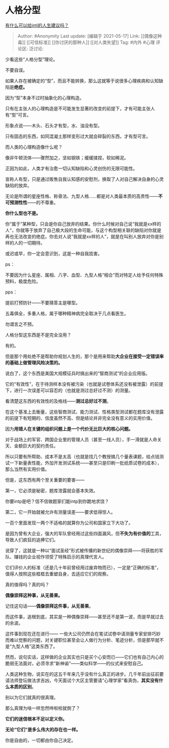 # 人格分型
[有什么可以给intj的人生建议吗？](https://www.zhihu.com/question/393775785/answer/1313466941)

> Author: #Anonymity
> Last update: [编辑于 2021-05-17]
> Link: [[偶像这种毒]] [[可信标准]] [[你讨厌的那种人]] [[对人类失望]]
> Tag: #内外 #心理
> 评论区:
> 泛讨论:

少看这些“人格分型”理论。

不要自误。

如果人存在被确定的“型”，而且不能转换，那么这就等于说很多心理疾病和认知缺陷是**绝症。**

因为“型”本身不过时抽象化的心理构造。

只有在主张人的心理构造是不可能发生显著的改变的前提下，才有可能主张人有“型”可言。

形象点说——木头、石头才有型，水、油没有型。

只有固态的东西，如同混凝土那样变形过大就会碎裂的东西，才有型可言。

而人类的心理构造像什么呢？

像非牛顿流体——骤然加之，坚如钢铁；缓缓揉捏，软如稀泥。

正因为如此，人类才有治愈一切认知缺陷和心灵创伤的无限可能性。

宣称人有型，只是通过贩售自我认知感的安慰剂，换取了人对自己解决自身的心灵缺陷的放弃。

无论是所谓的星座性格、称骨法、九型人格……都是对人类最本质的高贵性——**不可预测性性**——的不尊重。

**你什么型也不是。**

你“属于”某种型，只会是你自己放弃的结果。你什么时候对自己说“我就是xx样的人“，你就等于放弃了自己极大段的生命可能，与这个构型相关联的缺陷对你就是再也无法改变的绝症。你去对人说“我就是xx样的人”，就是在叫别人放弃对你是别样的人的一切期待。

或迟或早，你一定会意识到，这是一种自我戕害。

ps：

不要因为什么星座、属相、八字、血型、九型人格“相合”而对特定人给予任何特殊预料，极度危险。

pps：

提前打预防针——不要猜答主是哪型。

五毒俱全，多重人格，属于哪种精神病完全取决于几点看医生。

勿谓言之不预。

人格分型这东西是不是完全没用？

有的。

但是那个用处绝不是帮助你规划人生的，那个是用来帮助**大企业在接受一定错误率的基础上做管理风险决策的。**

说白了，这个东西是美国大规模征兵时搞出来的“智商测试“的企业应用版。

它的“有效性”，在于待测样本没有被污染（也就是试卷体系还没有被泄露）的前提下，进行一次误差可以容忍的（也就是测过总好过不测）的测量。

看清楚这东西的有效性的及格线——**测过总好过不测**。

在这个基准上去衡量，这些智商测试、能力测试、性格类型测试都在题库没有泄露的前提下有短期的、信度虽然不高、但是结论并非完全没有意义的实用价值。

因为**用错人在关键的组织问题上是一个代价无比巨大的核心问题。**

对于战场上的军官、跨国企业里的管理人员（甚至一线人员），手一滑就是人命关天、金额巨大的契约责任。

所以只要有所帮助、成本不是太高（也就是找几个教授搞几个量表课题，给点钱测试一下新量表性能，外加开发测试系统——甚至只是印刷一批纸质试卷的成本），那么当然有实用价值。

但是，这东西有两个至关重要的要害——

第一，它必须是秘密，题库泄露就会基本失效。

你要intp是吧？信不信做题家们能intp到你跪地求饶？

第二，它一开始就被允许有测量误差——要求低得惊人。

一百个里面发现一两个不适格的就算你为公司和国家立下大功了。

是因为曾有大企业，强大的军队曾经用过这些四面漏风，但**不失为有价值的**工具，导致人们疯狂的追捧它们。

说穿了，这就是一种以“面试圣经”形式被传播的新世纪的偶像崇拜——将获胜的军队、赚钱的企业视作领受了特殊启示的真理代言人。

它们评价人的标准（还是几十年前曾经用过废弃物而已），一定是“正确的标准”，值得人按照这些框框去重塑自身，去适应它们的观察。

真的值得吗？真的吗？

**偶像崇拜这种事，从无善果。**

记住这句话——**偶像崇拜这件事，从无善果**。

而这件事，追根到底，其实是一种偶像崇拜——甚至还不是第一波，而是早就过去的余波。

这件事到现在还在进行—— 一些大公司仍然会在笔试试卷中请测量专家安排巧妙而难以觉察的问题，对关键职位甚至会让人做行为分析、笔迹分析，但是那早就不是“九型人格”这类东西了。

然而，说句实话，这样做的企业其实也只是买个心安而已——它们也有自己内心的脆弱无法面对，必须寻求“新神谕”——类似科学——的仪式来安慰自己。

人类这种生物，说实在的这五千年来几乎没有什么真正的进步。几千年前出征前要请法师登坛做法求吉凶，今天面试个大区主管要请“心理学家”看真伪，**其实没有什么本质的区别**。

别以为它们就真的很真理。

那么真理为啥一样忽然哗啦啦就倒了？

**它们的迷信根本不足以定义你。**

**无论“它们”是多么伟大的存在也一样。**

你是自由的，一切都由你自己决定。
